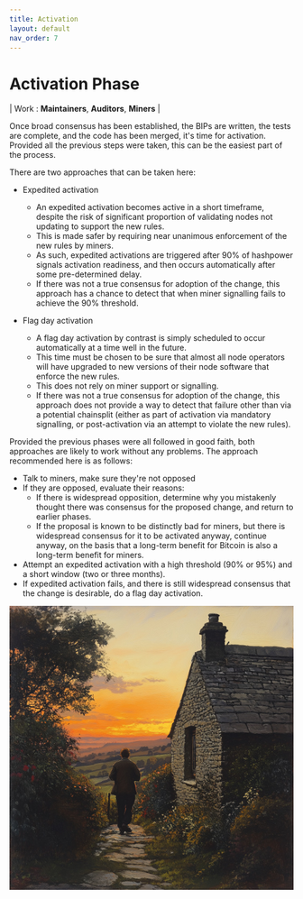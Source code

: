 ```yaml
---
title: Activation
layout: default
nav_order: 7
---
```


# Activation Phase

| Work : **Maintainers**, **Auditors**, **Miners** |

Once broad consensus has been established, the BIPs are written, the tests
are complete, and the code has been merged, it's time for activation. Provided
all the previous steps were taken, this can be the easiest part of the process.

There are two approaches that can be taken here:

 * Expedited activation
   * An expedited activation becomes active in a short timeframe, despite the
     risk of significant proportion of validating nodes not updating to support the
     new rules.
   * This is made safer by requiring near unanimous enforcement of the new rules by
     miners.
   * As such, expedited activations are triggered after 90% of hashpower
     signals activation readiness, and then occurs automatically after
     some pre-determined delay.
   * If there was not a true consensus for adoption of the change,
     this approach has a chance to detect that when miner signalling
     fails to achieve the 90% threshold.

 * Flag day activation
   * A flag day activation by contrast is simply scheduled to occur automatically
     at a time well in the future.
   * This time must be chosen to be sure that almost all node operators
     will have upgraded to new versions of their node software that
     enforce the new rules.
   * This does not rely on miner support or signalling.
   * If there was not a true consensus for adoption of the change,
     this approach does not provide a way to detect that failure other
     than via a potential chainsplit (either as part of activation via
     mandatory signalling, or post-activation via an attempt to violate
     the new rules).

Provided the previous phases were all followed in good faith, both approaches are
likely to work without any problems. The approach recommended here is as follows:

 * Talk to miners, make sure they're not opposed
 * If they are opposed, evaluate their reasons:
   * If there is widespread opposition, determine why you mistakenly
     thought there was consensus for the proposed change, and return to
     earlier phases.
   * If the proposal is known to be distinctly bad for miners, but there
     is widespread consensus for it to be activated anyway, continue
     anyway, on the basis that a long-term benefit for Bitcoin is also
     a long-term benefit for miners.
 * Attempt an expedited activation with a high threshold (90% or 95%) and a short
   window (two or three months).
 * If expedited activation fails, and there is still widespread consensus that
   the change is desirable, do a flag day activation.

![](img/activate.jpg)
